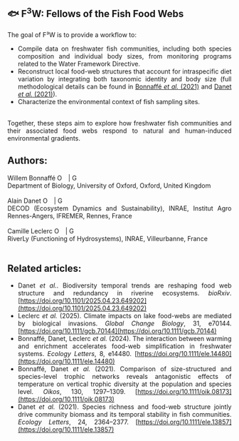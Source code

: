 ## 🐟 F<sup>3</sup>W: Fellows of the Fish Food Webs

<div align="justify">

The goal of F³W is to provide a workflow to:  
- Compile data on freshwater fish communities, including both species composition and individual body sizes, from monitoring programs related to the Water Framework Directive.  
- Reconstruct local food-web structures that account for intraspecific diet variation by integrating both taxonomic identity and body size (full methodological details can be found in [Bonnaffé *et al.* (2021)](https://doi.org/10.1111/oik.08173) and [Danet *et al.* (2021)](https://doi.org/10.1111/ele.13857)).  
- Characterize the environmental context of fish sampling sites.  
<br/>
Together, these steps aim to explore how freshwater fish communities and their associated food webs respond to natural and human-induced environmental gradients.  
<br/>

## Authors:
Willem Bonnaffé <a itemprop="sameAs" content="https://orcid.org/0000-0002-5053-8891" href="https://orcid.org/0000-0002-5053-8891" target="orcid.widget" rel="noopener noreferrer" style="vertical-align:top;"><img src="https://orcid.org/sites/default/files/images/orcid_16x16.png" style="width:1em;margin-right:.5em;" alt="ORCID iD icon"></a> | <a itemprop="sameAs" content="https://scholar.google.com/citations?user=_ntgm1MAAAAJ" href="https://scholar.google.com/citations?user=_ntgm1MAAAAJ" target="orcid.widget" rel="noopener noreferrer" style="vertical-align:top;"><img src="https://upload.wikimedia.org/wikipedia/commons/c/c7/Google_Scholar_logo.svg" style="width:1em;margin-right:.5em;" alt="Google scholar icon"></a>  
Department of Biology, University of Oxford, Oxford, United Kingdom  
<br/>
Alain Danet <a itemprop="sameAs" content="https://orcid.org/0000-0002-1592-9483" href="https://orcid.org/0000-0002-1592-9483" target="orcid.widget" rel="noopener noreferrer" style="vertical-align:top;"><img src="https://orcid.org/sites/default/files/images/orcid_16x16.png" style="width:1em;margin-right:.5em;" alt="ORCID iD icon"></a> | <a itemprop="sameAs" content="https://scholar.google.com/citations?user=iijI6msAAAAJ" href="https://scholar.google.com/citations?user=iijI6msAAAAJ" target="orcid.widget" rel="noopener noreferrer" style="vertical-align:top;"><img src="https://upload.wikimedia.org/wikipedia/commons/c/c7/Google_Scholar_logo.svg" style="width:1em;margin-right:.5em;" alt="Google scholar icon"></a>  
DECOD (Ecosystem Dynamics and Sustainability), INRAE, Institut Agro Rennes-Angers, IFREMER, Rennes, France  
<br/>
Camille Leclerc <a itemprop="sameAs" content="https://orcid.org/0000-0001-5830-1787" href="https://orcid.org/0000-0001-5830-1787" target="orcid.widget" rel="noopener noreferrer" style="vertical-align:top;"><img src="https://orcid.org/sites/default/files/images/orcid_16x16.png" style="width:1em;margin-right:.5em;" alt="ORCID iD icon"></a> | <a itemprop="sameAs" content="https://scholar.google.com/citations?user=fseXcHIAAAAJ" href="https://scholar.google.com/citations?user=fseXcHIAAAAJ" target="orcid.widget" rel="noopener noreferrer" style="vertical-align:top;"><img src="https://upload.wikimedia.org/wikipedia/commons/c/c7/Google_Scholar_logo.svg" style="width:1em;margin-right:.5em;" alt="Google scholar icon"></a>  
RiverLy (Functioning of Hydrosystems), INRAE, Villeurbanne, France  
<br/>

## Related articles:
- Danet *et al.*. Biodiversity temporal trends are reshaping food web structure and redundancy in riverine ecosystems. *bioRxiv*. [https://doi.org/10.1101/2025.04.23.649202](https://doi.org/10.1101/2025.04.23.649202)
- Leclerc *et al.* (2025). Climate impacts on lake food-webs are mediated by biological invasions. *Global Change Biology*, 31, e70144. [https://doi.org/10.1111/gcb.70144](https://doi.org/10.1111/gcb.70144)
- Bonnaffé, Danet, Leclerc *et al.* (2024). The interaction between warming and enrichment accelerates food-web simplification in freshwater systems. *Ecology Letters*, 8, e14480. [https://doi.org/10.1111/ele.14480](https://doi.org/10.1111/ele.14480)
- Bonnaffé, Danet *et al.* (2021). Comparison of size-structured and species-level trophic networks reveals antagonistic effects of temperature on vertical trophic diversity at the population and species level. *Oikos*, 130, 1297–1309. [https://doi.org/10.1111/oik.08173](https://doi.org/10.1111/oik.08173)
- Danet *et al.* (2021). Species richness and food-web structure jointly drive community biomass and its temporal stability in fish communities. *Ecology Letters*, 24, 2364–2377. [https://doi.org/10.1111/ele.13857](https://doi.org/10.1111/ele.13857)

</div>
